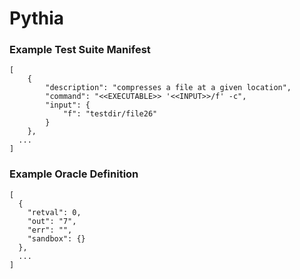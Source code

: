 # Pythia

### Example Test Suite Manifest

```
[
	{
		"description": "compresses a file at a given location",
		"command": "<<EXECUTABLE>> '<<INPUT>>/f' -c",
		"input": {
			"f": "testdir/file26"
		}
	},
  ...
]
```

### Example Oracle Definition

```
[
  {
    "retval": 0,
    "out": "7",
    "err": "",
    "sandbox": {}
  },
  ...
]
```
